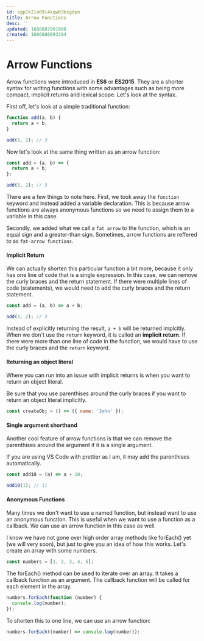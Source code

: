 ```yaml
---
id: sgp1k21a69i4xqwb3bsgdyn
title: Arrow Functions
desc: ''
updated: 1686887001988
created: 1686886993394
---
```

# Arrow Functions

Arrow functions were introduced in **ES6** or **ES2015**. They are a shorter syntax for writing functions with some advantages such as being more compact, implicit returns and lexical scope. Let's look at the syntax.

First off, let's look at a simple traditional function:

```js
function add(a, b) {
  return a + b;
}

add(1, 2); // 3
```

Now let's look at the same thing written as an arrow function:

```js
const add = (a, b) => {
  return a + b;
};

add(1, 2); // 3
```

There are a few things to note here. First, we took away the `function` keyword and instead added a variable declaration. This is because arrow functions are always anonymous functions so we need to assign them to a variable in this case.

Secondly, we added what we call a `fat arrow` to the function, which is an equal sign and a greater-than sign. Sometimes, arrow functions are reffered to as `fat-arrow functions`.

#### Implicit Return

We can actually shorten this particular function a bit more, because it only has one line of code that is a single expression. In this case, we can remove the curly braces and the return statement. If there were multiple lines of code (statements), we would need to add the curly braces and the return statement.

```js
const add = (a, b) => a + b;

add(1, 2); // 3
```

Instead of explicitly returning the result, `a + b` will be returned implcitly. When we don't use the `return` keyword, it is called an **implicit return**. If there were more than one line of code in the function, we would have to use the curly braces and the `return` keyword.

#### Returning an object literal

Where you can run into an issue with implicit returns is when you want to return an object literal.

Be sure that you use parenthises around the curly braces if you want to return an object literal implicitly.

```js
const createObj = () => ({ name: 'John' });
```

#### Single argument shorthand

Another cool feature of arrow functions is that we can remove the parenthises around the argument if it is a single argument.

If you are using VS Code with prettier as I am, it may add the parenthises automatically.

```js
const add10 = (a) => a + 10;

add10(1); // 11
```

#### Anonymous Functions

Many times we don't want to use a named function, but instead want to use an anonymous function. This is useful when we want to use a function as a callback. We can use an arrow function in this case as well.

I know we have not gone over high order array methods like forEach() yet (we will very soon), but just to give you an idea of how this works. Let's create an array with some numbers.

```js
const numbers = [1, 2, 3, 4, 5];
```

The forEach() method can be used to iterate over an array. It takes a callback function as an argument. The callback function will be called for each element in the array.

```js
numbers.forEach(function (number) {
  console.log(number);
});
```

To shorten this to one line, we can use an arrow function:

```js
numbers.forEach((number) => console.log(number));
```
